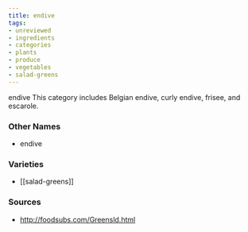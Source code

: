 ```yaml
---
title: endive
tags:
- unreviewed
- ingredients
- categories
- plants
- produce
- vegetables
- salad-greens
---
```

endive This category includes Belgian endive, curly endive, frisee, and escarole.

### Other Names

* endive

### Varieties

* [[salad-greens]]

### Sources
* http://foodsubs.com/Greensld.html
